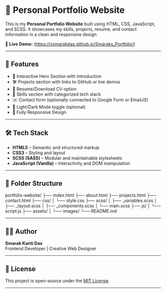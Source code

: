 
# 💼 Personal Portfolio Website

This is my **Personal Portfolio Website** built using HTML, CSS, JavaScript, and SCSS. It showcases my skills, projects, resume, and contact information in a clean and responsive design.

🔗 **Live Demo:** (https://xsmarakdas.github.io/Smaraks_Portfolio/)

---

## 🚀 Features

- 👋 Interactive Hero Section with Introduction
- 🛠️ Projects section with links to GitHub or live demos
- 📄 Resume/Download CV option
- 🧠 Skills section with categorized tech stack
- ✉️ Contact form (optionally connected to Google Form or EmailJS)
- 🌙 Light/Dark Mode toggle (optional)
- 📱 Fully Responsive Design

---

## 🛠️ Tech Stack

- **HTML5** – Semantic and structured markup
- **CSS3** – Styling and layout
- **SCSS (SASS)** – Modular and maintainable stylesheets
- **JavaScript (Vanilla)** – Interactivity and DOM manipulation

---

## 📁 Folder Structure

portfolio-website/
├── index.html
├── about.html
├── projects.html
├── contact.html
├── css/
│ └── style.css
├── scss/
│ ├── _variables.scss
│ ├── _layout.scss
│ ├── _components.scss
│ └── main.scss
├── js/
│ └── script.js
├── assets/
│ └── images/
└── README.md

---

## 🧑‍💻 Author

**Smarak Kanti Das**  
Frontend Developer | Creative Web Designer  

---

## 📄 License

This project is open-source under the [MIT License](LICENSE).

---

